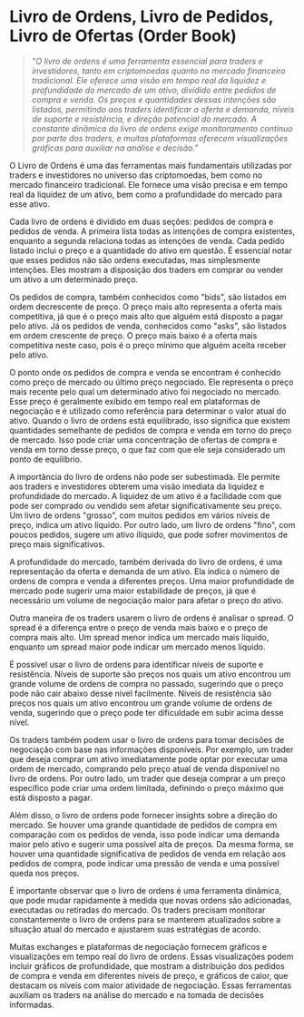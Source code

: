 # Livro de Ordens, Livro de Pedidos, Livro de Ofertas (Order Book)

>"*O livro de ordens é uma ferramenta essencial para traders e investidores, tanto em criptomoedas quanto no mercado financeiro tradicional. Ele oferece uma visão em tempo real da liquidez e profundidade do mercado de um ativo, dividido entre pedidos de compra e venda. Os preços e quantidades dessas intenções são listados, permitindo aos traders identificar a oferta e demanda, níveis de suporte e resistência, e direção potencial do mercado. A constante dinâmica do livro de ordens exige monitoramento contínuo por parte dos traders, e muitas plataformas oferecem visualizações gráficas para auxiliar na análise e decisão.*"

O Livro de Ordens é uma das ferramentas mais fundamentais utilizadas por traders e investidores no universo das criptomoedas, bem como no mercado financeiro tradicional. Ele fornece uma visão precisa e em tempo real da liquidez de um ativo, bem como a profundidade do mercado para esse ativo.

Cada livro de ordens é dividido em duas seções: pedidos de compra e pedidos de venda. A primeira lista todas as intenções de compra existentes, enquanto a segunda relaciona todas as intenções de venda. Cada pedido listado inclui o preço e a quantidade do ativo em questão. É essencial notar que esses pedidos não são ordens executadas, mas simplesmente intenções. Eles mostram a disposição dos traders em comprar ou vender um ativo a um determinado preço.

Os pedidos de compra, também conhecidos como "bids", são listados em ordem decrescente de preço. O preço mais alto representa a oferta mais competitiva, já que é o preço mais alto que alguém está disposto a pagar pelo ativo. Já os pedidos de venda, conhecidos como "asks", são listados em ordem crescente de preço. O preço mais baixo é a oferta mais competitiva neste caso, pois é o preço mínimo que alguém aceita receber pelo ativo.

O ponto onde os pedidos de compra e venda se encontram é conhecido como preço de mercado ou último preço negociado. Ele representa o preço mais recente pelo qual um determinado ativo foi negociado no mercado. Esse preço é geralmente exibido em tempo real em plataformas de negociação e é utilizado como referência para determinar o valor atual do ativo. Quando o livro de ordens está equilibrado, isso significa que existem quantidades semelhante de pedidos de compra e venda em torno do preço de mercado. Isso pode criar uma concentração de ofertas de compra e venda em torno desse preço, o que faz com que ele seja considerado um ponto de equilíbrio. 

A importância do livro de ordens não pode ser subestimada. Ele permite aos traders e investidores obterem uma visão imediata da liquidez e profundidade do mercado. A liquidez de um ativo é a facilidade com que pode ser comprado ou vendido sem afetar significativamente seu preço. Um livro de ordens "grosso", com muitos pedidos em vários níveis de preço, indica um ativo líquido. Por outro lado, um livro de ordens "fino", com poucos pedidos, sugere um ativo ilíquido, que pode sofrer movimentos de preço mais significativos.

A profundidade do mercado, também derivada do livro de ordens, é uma representação da oferta e demanda de um ativo. Ela indica o número de ordens de compra e venda a diferentes preços. Uma maior profundidade de mercado pode sugerir uma maior estabilidade de preços, já que é necessário um volume de negociação maior para afetar o preço do ativo.

Outra maneira de os traders usarem o livro de ordens é analisar o spread. O spread é a diferença entre o preço de venda mais baixo e o preço de compra mais alto. Um spread menor indica um mercado mais líquido, enquanto um spread maior pode indicar um mercado menos líquido.

É possível usar o livro de ordens para identificar níveis de suporte e resistência. Níveis de suporte são preços nos quais um ativo encontrou um grande volume de ordens de compra no passado, sugerindo que o preço pode não cair abaixo desse nível facilmente. Níveis de resistência são preços nos quais um ativo encontrou um grande volume de ordens de venda, sugerindo que o preço pode ter dificuldade em subir acima desse nível.

Os traders também podem usar o livro de ordens para tomar decisões de negociação com base nas informações disponíveis. Por exemplo, um trader que deseja comprar um ativo imediatamente pode optar por executar uma ordem de mercado, comprando pelo preço atual de venda disponível no livro de ordens. Por outro lado, um trader que deseja comprar a um preço específico pode criar uma ordem limitada, definindo o preço máximo que está disposto a pagar.

Além disso, o livro de ordens pode fornecer insights sobre a direção do mercado. Se houver uma grande quantidade de pedidos de compra em comparação com os pedidos de venda, isso pode indicar uma demanda maior pelo ativo e sugerir uma possível alta de preços. Da mesma forma, se houver uma quantidade significativa de pedidos de venda em relação aos pedidos de compra, pode indicar uma pressão de venda e uma possível queda nos preços.

É importante observar que o livro de ordens é uma ferramenta dinâmica, que pode mudar rapidamente à medida que novas ordens são adicionadas, executadas ou retiradas do mercado. Os traders precisam monitorar constantemente o livro de ordens para se manterem atualizados sobre a situação atual do mercado e ajustarem suas estratégias de acordo.

Muitas exchanges e plataformas de negociação fornecem gráficos e visualizações em tempo real do livro de ordens. Essas visualizações podem incluir gráficos de profundidade, que mostram a distribuição dos pedidos de compra e venda em diferentes níveis de preço, e gráficos de calor, que destacam os níveis com maior atividade de negociação. Essas ferramentas auxiliam os traders na análise do mercado e na tomada de decisões informadas.